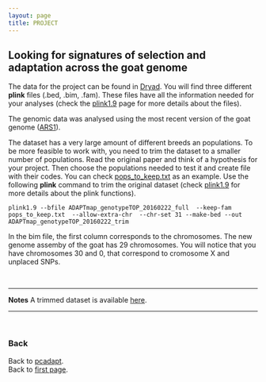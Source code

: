 ```yaml
---
layout: page
title: PROJECT
---
```


## Looking for signatures of selection and adaptation across the goat genome


The data for the project can be found in [Dryad](https://datadryad.org/resource/doi:10.5061/dryad.v8g21pt). You will find three different **plink** files (.bed, .bim, .fam). These files have all the information needed for your analyses (check the [plink1.9](https://www.cog-genomics.org/plink/1.9/formats) page for more details about the files).

The genomic data was analysed using the most recent version of the goat genome ([ARS1](https://www.ncbi.nlm.nih.gov/genome/gdv/browser/?acc=GCF_001704415.1&context=genome)).



The dataset has a very large amount of different breeds an populations. To be more feasible to work with, you need to trim the dataset to a smaller number of populations. Read the original paper and think of a hypothesis for your project. Then choose the populations needed to test it and create file with their codes. You can check [pops_to_keep.txt](../data/pops_to_keep.txt) as an example. Use the following **plink** command to trim the original dataset (check [plink1.9](https://www.cog-genomics.org/plink/1.9/index) for more details about the plink functions). 

```
plink1.9 --bfile ADAPTmap_genotypeTOP_20160222_full  --keep-fam pops_to_keep.txt  --allow-extra-chr  --chr-set 31 --make-bed --out ADAPTmap_genotypeTOP_20160222_trim
```
In the bim file, the first column corresponds to the chromosomes. The new  genome assemby of the goat has 29 chromosomes. You will notice that you have chromosomes 30 and 0, that correspond to cromosome X and unplaced SNPs.  



<br/>

-----------------------------------------
**Notes**
A trimmed dataset is available [here](../data/goat_trim.zip).


----------------------------------------------------
<br/>

### Back

Back to [pcadapt](./PCadapt.md).   
Back to [first page](../index.md).


